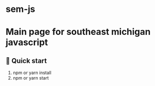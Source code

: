# sem-js
Main page for southeast michigan javascript
=======

## 🚀 Quick start

1. npm or yarn install
1. npm or yarn start
